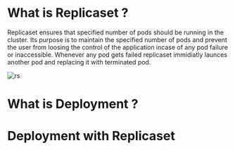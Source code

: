 # What is Replicaset ?

Replicaset ensures that specified number of pods should be running in the cluster. Its purpose is to maintain the specified number of pods and prevent the user from loosing the control of the application incase of any pod failure or inaccessible. Whenever any pod gets failed replicaset immidiatly launces another pod and replacing it with terminated pod.

![rs](https://user-images.githubusercontent.com/69069614/196499178-4ef9de57-cbf6-43f8-90d4-150a2e7c4f06.png)


# What is Deployment ?



# Deployment with Replicaset




